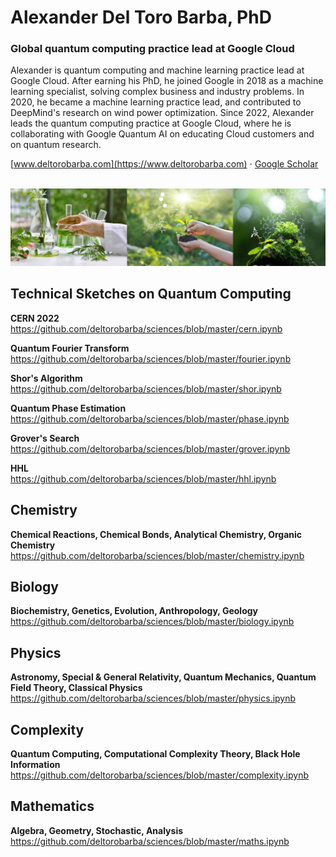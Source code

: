 # Alexander Del Toro Barba, PhD

### Global quantum computing practice lead at Google Cloud

Alexander is quantum computing and machine learning practice lead at Google Cloud. After earning his PhD, he joined Google in 2018 as a machine learning specialist, solving complex business and industry problems. In 2020, he became a machine learning practice lead, and contributed to DeepMind's research on wind power optimization. Since 2022, Alexander leads the quantum computing practice at Google Cloud, where he is collaborating with Google Quantum AI on educating Cloud customers and on quantum research.  

[www.deltorobarba.com](https://www.deltorobarba.com) $\cdot$ [Google Scholar](https://scholar.google.com/citations?hl=en&user=fddyK-wAAAAJ)

<br>

<img src="https://raw.githubusercontent.com/deltorobarba/repo/master/sciences_0000.png" alt="sciences">

<br>

## Technical Sketches on Quantum Computing

<b>CERN 2022</b><br>
https://github.com/deltorobarba/sciences/blob/master/cern.ipynb

<b>Quantum Fourier Transform</b><br>
https://github.com/deltorobarba/sciences/blob/master/fourier.ipynb

<b>Shor's Algorithm</b><br>
https://github.com/deltorobarba/sciences/blob/master/shor.ipynb

<b>Quantum Phase Estimation</b><br>
https://github.com/deltorobarba/sciences/blob/master/phase.ipynb

<b>Grover's Search</b><br>
https://github.com/deltorobarba/sciences/blob/master/grover.ipynb

<b>HHL</b><br>
https://github.com/deltorobarba/sciences/blob/master/hhl.ipynb


## Chemistry

<b>Chemical Reactions, Chemical Bonds, Analytical Chemistry, Organic Chemistry</b><br>
https://github.com/deltorobarba/sciences/blob/master/chemistry.ipynb

## Biology

<b>Biochemistry, Genetics, Evolution, Anthropology, Geology</b><br>
https://github.com/deltorobarba/sciences/blob/master/biology.ipynb

## Physics

<b>Astronomy, Special & General Relativity, Quantum Mechanics, Quantum Field Theory, Classical Physics</b><br>
https://github.com/deltorobarba/sciences/blob/master/physics.ipynb

## Complexity

<b>Quantum Computing, Computational Complexity Theory, Black Hole Information</b><br>
https://github.com/deltorobarba/sciences/blob/master/complexity.ipynb

## Mathematics

<b>Algebra, Geometry, Stochastic, Analysis</b><br>
https://github.com/deltorobarba/sciences/blob/master/maths.ipynb
